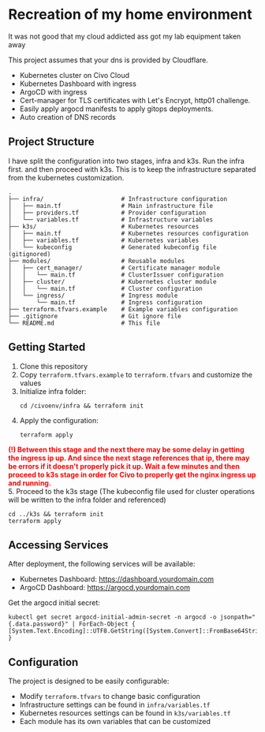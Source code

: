 # Recreation of my home environment

It was not good that my cloud addicted ass got my lab equipment taken away

This project assumes that your dns is provided by Cloudflare.
- Kubernetes cluster on Civo Cloud
- Kubernetes Dashboard with ingress
- ArgoCD with ingress
- Cert-manager for TLS certificates with Let's Encrypt, http01 challenge.
- Easily apply argocd manifests to apply gitops deployments.
- Auto creation of DNS records

## Project Structure

I have split the configuration into two stages, infra and k3s.
Run the infra first. and then proceed with k3s.
This is to keep the infrastructure separated from the kubernetes customization.

```
.
├── infra/                      # Infrastructure configuration
│   ├── main.tf                 # Main infrastructure file
│   ├── providers.tf            # Provider configuration
│   └── variables.tf            # Infrastructure variables
├── k3s/                        # Kubernetes resources
│   ├── main.tf                 # Kubernetes resources configuration
│   ├── variables.tf            # Kubernetes variables
│   └── kubeconfig              # Generated kubeconfig file (gitignored)
├── modules/                    # Reusable modules
│   ├── cert_manager/           # Certificate manager module
│   │   └── main.tf             # ClusterIssuer configuration
│   ├── cluster/                # Kubernetes cluster module
│   │   └── main.tf             # Cluster configuration
│   └── ingress/                # Ingress module
│       └── main.tf             # Ingress configuration
├── terraform.tfvars.example    # Example variables configuration
├── .gitignore                  # Git ignore file
└── README.md                   # This file
```

## Getting Started

1. Clone this repository
2. Copy `terraform.tfvars.example` to `terraform.tfvars` and customize the values
3. Initialize infra folder:
   ```
   cd /civoenv/infra && terraform init
   ```
4. Apply the configuration:
   ```
   terraform apply
   ```
<span style="color:red;"><b>(!) Between this stage and the next there may be some delay in getting the ingress ip up. And since the next stage references that ip, there may be errors if it doesn't properly pick it up. Wait a few minutes and then proceed to k3s stage in order for Civo to properly get the nginx ingress up and running.</b></span><br>
5. Proceed to the k3s stage (The kubeconfig file used for cluster operations will be written to the infra folder and referenced)
   ```
   cd ../k3s && terraform init
   terraform apply
   ```

## Accessing Services

After deployment, the following services will be available:

- Kubernetes Dashboard: https://dashboard.yourdomain.com
- ArgoCD Dashboard: https://argocd.yourdomain.com

Get the argocd initial secret: 
```
kubectl get secret argocd-initial-admin-secret -n argocd -o jsonpath="{.data.password}" | ForEach-Object { [System.Text.Encoding]::UTF8.GetString([System.Convert]::FromBase64String($_)) }
```

## Configuration

The project is designed to be easily configurable:

- Modify `terraform.tfvars` to change basic configuration
- Infrastructure settings can be found in `infra/variables.tf`
- Kubernetes resources settings can be found in `k3s/variables.tf`
- Each module has its own variables that can be customized
